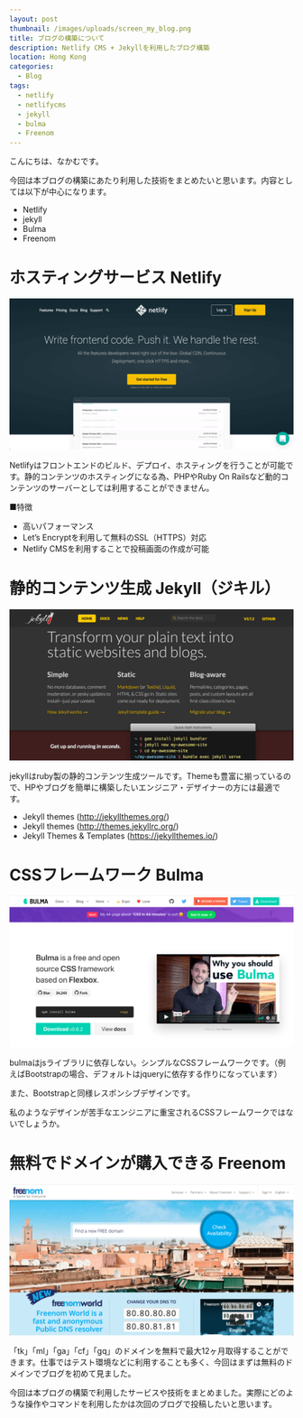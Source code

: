 ```yaml
---
layout: post
thumbnail: /images/uploads/screen_my_blog.png
title: ブログの構築について
description: Netlify CMS + Jekyllを利用したブログ構築
location: Hong Kong
categories:
  - Blog
tags:
  - netlify
  - netlifycms
  - jekyll
  - bulma
  - Freenom
---
```

こんにちは、なかむです。

今回は本ブログの構築にあたり利用した技術をまとめたいと思います。内容としては以下が中心になります。

* Netlify
* jekyll
* Bulma
* Freenom

# ホスティングサービス Netlify

![netlify](/images/uploads/screen_netlify.png)

Netlifyはフロントエンドのビルド、デプロイ、ホスティングを行うことが可能です。静的コンテンツのホスティングになる為、PHPやRuby On Railsなど動的コンテンツのサーバーとしては利用することができません。

■特徴

* 高いパフォーマンス
* Let’s Encryptを利用して無料のSSL（HTTPS）対応
* Netlify CMSを利用することで投稿画面の作成が可能

# 静的コンテンツ生成 Jekyll（ジキル）

![jekyll](/images/uploads/screen_jekyll.png)

jekyllはruby製の静的コンテンツ生成ツールです。Themeも豊富に揃っているので、HPやブログを簡単に構築したいエンジニア・デザイナーの方には最適です。

* Jekyll themes (<http://jekyllthemes.org/>)
* Jekyll themes (<http://themes.jekyllrc.org/>)
* Jekyll Themes & Templates (<https://jekyllthemes.io/>)

# CSSフレームワーク Bulma

![bulma](/images/uploads/screen_bulma.png)

bulmaはjsライブラリに依存しない。シンプルなCSSフレームワークです。（例えばBootstrapの場合、デフォルトはjqueryに依存する作りになっています）

また、Bootstrapと同様レスポンシブデザインです。

私のようなデザインが苦手なエンジニアに重宝されるCSSフレームワークではないでしょうか。

# 無料でドメインが購入できる Freenom

![freenom](/images/uploads/screen_freenom.png)

「tk」「ml」「ga」「cf」「gq」のドメインを無料で最大12ヶ月取得することができます。仕事ではテスト環境などに利用することも多く、今回はまずは無料のドメインでブログを初めて見ました。



今回は本ブログの構築で利用したサービスや技術をまとめました。実際にどのような操作やコマンドを利用したかは次回のブログで投稿したいと思います。
